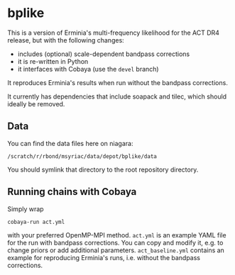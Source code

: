 # bplike

This is a version of Erminia's multi-frequency likelihood
for the ACT DR4 release, but with the following changes:
- includes (optional) scale-dependent bandpass corrections 
- it is re-written in Python 
- it interfaces with Cobaya (use the `devel` branch)

It reproduces Erminia's results when run without the 
bandpass corrections.

It currently has dependencies that include soapack and tilec,
which should ideally be removed.

## Data

You can find the data files here on niagara:
```
/scratch/r/rbond/msyriac/data/depot/bplike/data
```
You should symlink that directory to the root repository directory.


## Running chains with Cobaya

Simply wrap
```
cobaya-run act.yml
```

with your preferred OpenMP-MPI method. `act.yml` is an example YAML
file for the run with bandpass corrections. You can copy and modify it,
e.g. to change priors or add additional parameters. `act_baseline.yml`
contains an example for reproducing Erminia's runs, i.e. without the
bandpass corrections.

